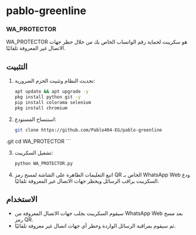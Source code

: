 # pablo-greenline
### WA_PROTECTOR

WA_PROTECTOR هو سكريبت لحماية رقم الواتساب الخاص بك من خلال حظر جهات الاتصال غير المعروفة تلقائيًا.

## التثبيت

1. تحديث النظام وتثبيت الحزم الضرورية:

    ```sh
    apt update && apt upgrade -y
    pkg install python git -y
    pip install colorama selenium
    pkg install chromium
    ```

2. استنساخ المستودع:

    ```sh
    git clone https://github.com/Pablo404-EG/pablo-greenline
.git
    cd WA_PROTECTOR
    ```

3. تشغيل السكريبت:

    ```sh
    python WA_PROTECTOR.py
    ```

4. اتبع التعليمات الظاهرة على الشاشة لمسح رمز QR الخاص بـ WhatsApp Web ودع السكريبت يراقب الرسائل ويحظر جهات الاتصال غير المعروفة تلقائيًا.

## الاستخدام

- سيقوم السكريبت بجلب جهات الاتصال المعروفة من WhatsApp Web بعد مسح رمز QR.
- ثم سيقوم بمراقبة الرسائل الواردة وحظر أي جهات اتصال غير معروفة تلقائيًا.
